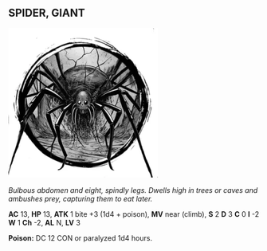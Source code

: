 ## SPIDER, GIANT

![](images/spider-giant.webp)

_Bulbous abdomen and eight, spindly legs. Dwells high in trees or caves and ambushes prey, capturing them to eat later._

**AC** 13, **HP** 13, **ATK** 1 bite +3 (1d4 + poison), **MV** near (climb), **S** 2 **D** 3 **C** 0 **I** -2 **W** 1 **Ch** -2, **AL** N, **LV** 3

**Poison:** DC 12 CON or paralyzed 1d4 hours.

